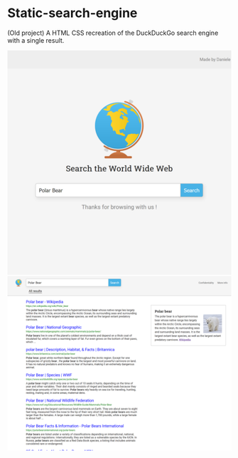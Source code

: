 # Static-search-engine
(Old project)
A HTML CSS recreation of the DuckDuckGo search engine with a single result.

![alt text](project-1-thumbnail.jpg)
![alt text](project-1-2.jpg)
